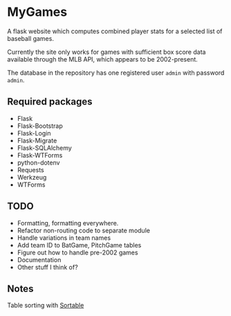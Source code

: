 # MyGames
A flask website which computes combined player stats for a selected list of baseball games.  

Currently the site only works for games with sufficient box score data available through the MLB API, which appears to be 2002-present.  

The database in the repository has one registered user `admin` with password `admin`.

## Required packages
- Flask
- Flask-Bootstrap
- Flask-Login
- Flask-Migrate
- Flask-SQLAlchemy
- Flask-WTForms
- python-dotenv
- Requests
- Werkzeug
- WTForms

## TODO
- Formatting, formatting everywhere.
- Refactor non-routing code to separate module
- Handle variations in team names
- Add team ID to BatGame, PitchGame tables
- Figure out how to handle pre-2002 games
- Documentation
- Other stuff I think of?

## Notes
Table sorting with [Sortable](https://github.com/HubSpot/sortable)
